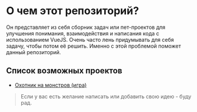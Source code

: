 # О чем этот репозиторий?
Он представляет из себя сборник задач или пет-проектов для улучшения понимания, взаимодействия и написания кода с использованием VueJS. Очень часто лень придумывать для себя задачу, чтобы потом её решить. Именно с этой проблемой поможет данный репозиторий.

## Список возможных проектов
* [Охотник на монстров (игра)](monster-hunter/)

> Если у вас есть желание написать или добавить свою идею - буду рад.